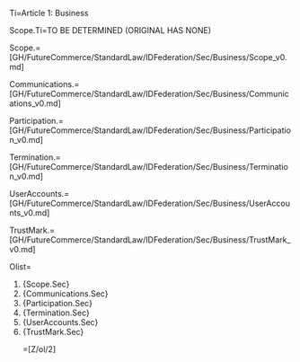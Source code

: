 Ti=Article 1: Business

Scope.Ti=TO BE DETERMINED (ORIGINAL HAS NONE)

Scope.=[GH/FutureCommerce/StandardLaw/IDFederation/Sec/Business/Scope_v0.md]

Communications.=[GH/FutureCommerce/StandardLaw/IDFederation/Sec/Business/Communications_v0.md]

Participation.=[GH/FutureCommerce/StandardLaw/IDFederation/Sec/Business/Participation_v0.md]

Termination.=[GH/FutureCommerce/StandardLaw/IDFederation/Sec/Business/Termination_v0.md]

UserAccounts.=[GH/FutureCommerce/StandardLaw/IDFederation/Sec/Business/UserAccounts_v0.md]

TrustMark.=[GH/FutureCommerce/StandardLaw/IDFederation/Sec/Business/TrustMark_v0.md]

Olist=<ol><li>{Scope.Sec}<li>{Communications.Sec}<li>{Participation.Sec}<li>{Termination.Sec}<li>{UserAccounts.Sec}<li>{TrustMark.Sec}

=[Z/ol/2]